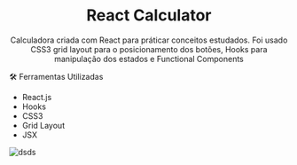 <h1 align='center'>React Calculator</h1>

<p align='center'>Calculadora criada com React para práticar conceitos estudados. Foi usado CSS3 grid layout para o posicionamento dos botões, Hooks para manipulação dos estados e Functional Components</p>



:hammer_and_wrench: Ferramentas Utilizadas

- React.js
- Hooks
- CSS3
- Grid Layout 
- JSX

![dsds](https://user-images.githubusercontent.com/30630150/109071843-02146480-76d3-11eb-91fe-d8ced9918003.png)

